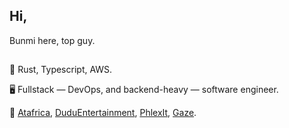 ## Hi,

Bunmi here, top guy.

##

🔭 Rust, Typescript, AWS.

🖥️ Fullstack — DevOps, and backend-heavy — software engineer.

🌱 [Atafrica](https://atafrica.org), [DuduEntertainment](https://www.duduworldent.org/), [PhlexIt](https://play.google.com/store/apps/details?id=com.phlex.consumer&hl=en), [Gaze](https://gazenft.vercel.app/).
